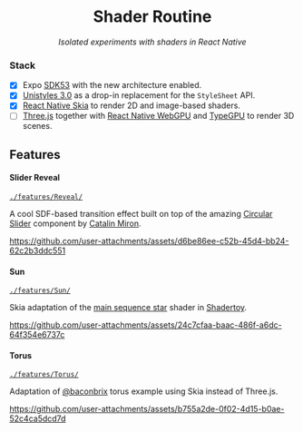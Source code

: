 <h1 align="center">Shader Routine</h1>
<p align="center"><i>Isolated experiments with shaders in React Native</i></p>

### Stack

- [x] Expo [SDK53](https://expo.dev/changelog/sdk-53-beta) with the new architecture enabled.
- [x] [Unistyles 3.0](https://www.unistyl.es/v3/start/introduction) as a drop-in replacement for the `StyleSheet` API.
- [x] [React Native Skia](https://shopify.github.io/react-native-skia/) to render 2D and image-based shaders.
- [ ] [Three.js]() together with [React Native WebGPU](https://github.com/wcandillon/react-native-webgpu) and [TypeGPU](https://docs.swmansion.com/TypeGPU/integration/react-native/) to render 3D scenes.

## Features

#### Slider Reveal

[`./features/Reveal/`](./src/features/Reveal/)

A cool SDF-based transition effect built on top of the amazing [Circular Slider](https://www.youtube.com/watch?v=6Va1yBFdUxI&t=47s) component by [Catalin Miron](https://www.youtube.com/@CatalinMironDev/).

https://github.com/user-attachments/assets/d6be86ee-c52b-45d4-bb24-62c2b3ddc551

#### Sun

[`./features/Sun/`](./src/features/Sun/)

Skia adaptation of the [main sequence star](https://www.shadertoy.com/view/4dXGR4) shader in [Shadertoy](https://www.shadertoy.com/).

https://github.com/user-attachments/assets/24c7cfaa-baac-486f-a6dc-64f354e6737c

#### Torus

[`./features/Torus/`](./src/features/Torus/)

Adaptation of [@baconbrix](https://x.com/baconbrix/status/1924919835420504339) torus example using Skia instead of Three.js.

https://github.com/user-attachments/assets/b755a2de-0f02-4d15-b0ae-52c4ca5dcd7d
